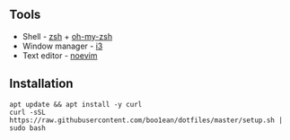 ## Tools

* Shell - [zsh](http://www.zsh.org/) + [oh-my-zsh](http://ohmyz.sh/)
* Window manager - [i3](https://i3wm.org/)
* Text editor - [noevim](https://neovim.io/)

## Installation

```
apt update && apt install -y curl
curl -sSL https://raw.githubusercontent.com/boo1ean/dotfiles/master/setup.sh | sudo bash
```
